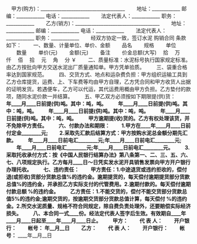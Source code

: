 
 


　甲方(购方)：____________________________________ 　　地址：____________ 邮编：____________ 电话：____________
　　法定代表人：____________ 职务：____________
　　乙方(销方)：____________________________________
　　地址：____________ 邮编：____________ 电话：____________
　　法定代表人：____________ 职务：____________
　　经双方协定一致，签订水泥
购销合同
条款如下：
　　一、数量、计量单位、单价、金额
　　品名
　　规格
　　单位
　　数量
　　单价(元)
　　金额(元)
　　备注
　　价金总额(大写) 　拾 　万　 仟 　佰　 拾　 元　 角　 分 ￥
　　二、质量标准：水泥标号执行国家规定标准。由乙方按批向甲方交送水泥出厂质量通知单。甲方凭单验质。
　　三、袋重合格率达到国家规范。
　　四、交货方式、地点和运杂费负担：甲方组织运输工具到乙方仓库提货，运费、上、下车费等均由甲方自理，乙方凭合同和甲方收货人出据的证明发货。若遇便车，乙方可以代运，其代运费用概由甲方负担。乙方垫付的款项，随同水泥价款一并结算。
　　五、甲乙双方必须按如下期限提(供)货：
　　____年____月____日前提(供)________吨。其中：______吨，______吨。
　　____年____月____日前提(供)________吨。其中：______吨，______吨。
　　____年____月____日前提(供)________吨。其中：______吨，______吨。
　　____年____月____日前提(供)________吨。其中：______吨，______吨。
　　甲方逾期提(收)货的。乙方有权处理该货，并不免除甲方责任。
　　六、付款办法和期限：
　　1.甲方在____年____月____日前付定金________元;
　　2.采取先汇款后结算方式：甲方按购水泥总金额分期先汇款。
　　____年____月____日前电汇________元;____年____月____日前电汇________元;
　　____年____月____日前电汇________元;____年____月____日前电汇________元。
　　3.采取托收承付方式：按《中国人民银行结算办法》第八条第一、二、三、五、六、七、八项规定执行。乙方每月____日～____日凭实发水泥开具销售发票向甲方开户银行办理托收。
　　七、违约责任：
　　甲方责任：1.中途退货或违约拒收的，偿付退(或拒收)货部分货款总值____%的违约金。逾期提货的，每天偿付逾期提货部分货款总值____%的违约金，并承担乙方实际支付的代管费用。2.逾期付款的。每天偿付逾期付款总额____ %的违约金。
　　乙方责任：1.不能交货的，偿付不能交货部分货款总值5%的违约金;逾期交货的，按逾期交货部分货款总值计算，每天偿付____ %的违约金。2.所交水泥质量、规格不符合同规定，除自费负责处理外，还要赔偿实际经济损失。
　　八、本合同一式____份。经法定代表人签字后生效。有效期自____年____月____日起至____年____月____日止。
　　甲方：________________________
　　代 表 人：________
　　开户银行：________
　　帐号：____________ ____年__月__日
　　乙方：________________________
　　代 表 人：________
　　开户银行：________
　　帐号：____________ ____年__月__日

 


 

 
 
 
 
 
  


  
 

  


  


  
 
 
 
 

